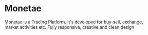 # Monetae
Monetae is a Trading Platform. It's developed for buy-sell, exchange, market activities etc. Fully responsive, creative and clean design
